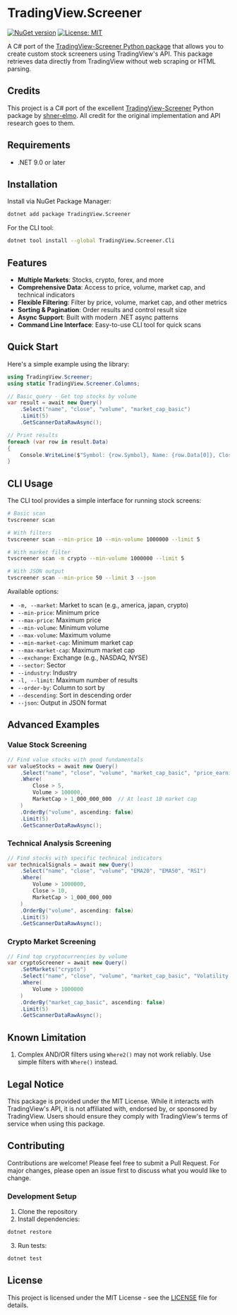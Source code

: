 # TradingView.Screener

[![NuGet version](https://img.shields.io/nuget/v/TradingView.Screener.svg)](https://www.nuget.org/packages/TradingView.Screener/)
[![License: MIT](https://img.shields.io/badge/License-MIT-yellow.svg)](https://opensource.org/licenses/MIT)

A C# port of the [TradingView-Screener Python package](https://github.com/shner-elmo/TradingView-Screener) that allows you to create custom stock screeners using TradingView's API. This package retrieves data directly from TradingView without web scraping or HTML parsing.

## Credits
This project is a C# port of the excellent [TradingView-Screener](https://github.com/shner-elmo/TradingView-Screener) Python package by [shner-elmo](https://github.com/shner-elmo). All credit for the original implementation and API research goes to them.

## Requirements
- .NET 9.0 or later

## Installation

Install via NuGet Package Manager:
```bash
dotnet add package TradingView.Screener
```

For the CLI tool:
```bash
dotnet tool install --global TradingView.Screener.Cli
```

## Features

* **Multiple Markets**: Stocks, crypto, forex, and more
* **Comprehensive Data**: Access to price, volume, market cap, and technical indicators
* **Flexible Filtering**: Filter by price, volume, market cap, and other metrics
* **Sorting & Pagination**: Order results and control result size
* **Async Support**: Built with modern .NET async patterns
* **Command Line Interface**: Easy-to-use CLI tool for quick scans

## Quick Start

Here's a simple example using the library:

```csharp
using TradingView.Screener;
using static TradingView.Screener.Columns;

// Basic query - Get top stocks by volume
var result = await new Query()
    .Select("name", "close", "volume", "market_cap_basic")
    .Limit(5)
    .GetScannerDataRawAsync();

// Print results
foreach (var row in result.Data)
{
    Console.WriteLine($"Symbol: {row.Symbol}, Name: {row.Data[0]}, Close: {row.Data[1]}, Volume: {row.Data[2]}");
}
```

## CLI Usage

The CLI tool provides a simple interface for running stock screens:

```bash
# Basic scan
tvscreener scan

# With filters
tvscreener scan --min-price 10 --min-volume 1000000 --limit 5

# With market filter
tvscreener scan -m crypto --min-volume 1000000 --limit 5

# With JSON output
tvscreener scan --min-price 50 --limit 3 --json
```

Available options:
- `-m, --market`: Market to scan (e.g., america, japan, crypto)
- `--min-price`: Minimum price
- `--max-price`: Maximum price
- `--min-volume`: Minimum volume
- `--max-volume`: Maximum volume
- `--min-market-cap`: Minimum market cap
- `--max-market-cap`: Maximum market cap
- `--exchange`: Exchange (e.g., NASDAQ, NYSE)
- `--sector`: Sector
- `--industry`: Industry
- `-l, --limit`: Maximum number of results
- `--order-by`: Column to sort by
- `--descending`: Sort in descending order
- `--json`: Output in JSON format

## Advanced Examples

### Value Stock Screening
```csharp
// Find value stocks with good fundamentals
var valueStocks = await new Query()
    .Select("name", "close", "volume", "market_cap_basic", "price_earnings_ttm")
    .Where(
        Close > 5,
        Volume > 100000,
        MarketCap > 1_000_000_000  // At least 1B market cap
    )
    .OrderBy("volume", ascending: false)
    .Limit(5)
    .GetScannerDataRawAsync();
```

### Technical Analysis Screening
```csharp
// Find stocks with specific technical indicators
var technicalSignals = await new Query()
    .Select("name", "close", "volume", "EMA20", "EMA50", "RSI")
    .Where(
        Volume > 1000000,
        Close > 10,
        MarketCap > 1_000_000_000
    )
    .OrderBy("volume", ascending: false)
    .Limit(5)
    .GetScannerDataRawAsync();
```

### Crypto Market Screening
```csharp
// Find top cryptocurrencies by volume
var cryptoScreener = await new Query()
    .SetMarkets("crypto")
    .Select("name", "close", "volume", "market_cap_basic", "Volatility.D")
    .Where(
        Volume > 1000000
    )
    .OrderBy("market_cap_basic", ascending: false)
    .Limit(5)
    .GetScannerDataRawAsync();
```

## Known Limitation

1. Complex AND/OR filters using `Where2()` may not work reliably. Use simple filters with `Where()` instead.

## Legal Notice

This package is provided under the MIT License. While it interacts with TradingView's API, it is not affiliated with, endorsed by, or sponsored by TradingView. Users should ensure they comply with TradingView's terms of service when using this package.

## Contributing

Contributions are welcome! Please feel free to submit a Pull Request. For major changes, please open an issue first to discuss what you would like to change.

### Development Setup

1. Clone the repository
2. Install dependencies:
```bash
dotnet restore
```
3. Run tests:
```bash
dotnet test
```

## License

This project is licensed under the MIT License - see the [LICENSE](LICENSE) file for details.
